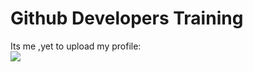 # Github Developers Training 
Its me ,yet to upload my profile:  
![](https://github.com/ramprasad1032.png)

